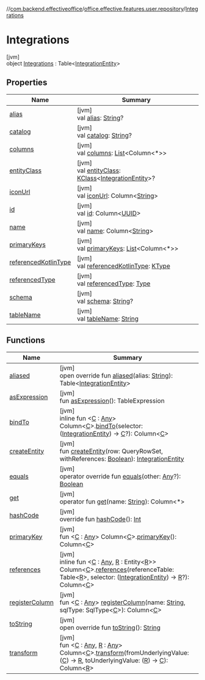 //[com.backend.effectiveoffice](../../../index.md)/[office.effective.features.user.repository](../index.md)/[Integrations](index.md)

# Integrations

[jvm]\
object [Integrations](index.md) : Table&lt;[IntegrationEntity](../-integration-entity/index.md)&gt;

## Properties

| Name | Summary |
|---|---|
| [alias](../../office.effective.features.workspace.repository/-workspace-zones/index.md#643768950%2FProperties%2F-1216412040) | [jvm]<br>val [alias](../../office.effective.features.workspace.repository/-workspace-zones/index.md#643768950%2FProperties%2F-1216412040): [String](https://kotlinlang.org/api/latest/jvm/stdlib/kotlin/-string/index.html)? |
| [catalog](../../office.effective.features.workspace.repository/-workspace-zones/index.md#1462050445%2FProperties%2F-1216412040) | [jvm]<br>val [catalog](../../office.effective.features.workspace.repository/-workspace-zones/index.md#1462050445%2FProperties%2F-1216412040): [String](https://kotlinlang.org/api/latest/jvm/stdlib/kotlin/-string/index.html)? |
| [columns](../../office.effective.features.workspace.repository/-workspace-zones/index.md#2120772425%2FProperties%2F-1216412040) | [jvm]<br>val [columns](../../office.effective.features.workspace.repository/-workspace-zones/index.md#2120772425%2FProperties%2F-1216412040): [List](https://kotlinlang.org/api/latest/jvm/stdlib/kotlin.collections/-list/index.html)&lt;Column&lt;*&gt;&gt; |
| [entityClass](../../office.effective.features.workspace.repository/-workspace-zones/index.md#-154271151%2FProperties%2F-1216412040) | [jvm]<br>val [entityClass](../../office.effective.features.workspace.repository/-workspace-zones/index.md#-154271151%2FProperties%2F-1216412040): [KClass](https://kotlinlang.org/api/latest/jvm/stdlib/kotlin.reflect/-k-class/index.html)&lt;[IntegrationEntity](../-integration-entity/index.md)&gt;? |
| [iconUrl](icon-url.md) | [jvm]<br>val [iconUrl](icon-url.md): Column&lt;[String](https://kotlinlang.org/api/latest/jvm/stdlib/kotlin/-string/index.html)&gt; |
| [id](id.md) | [jvm]<br>val [id](id.md): Column&lt;[UUID](https://docs.oracle.com/javase/8/docs/api/java/util/UUID.html)&gt; |
| [name](name.md) | [jvm]<br>val [name](name.md): Column&lt;[String](https://kotlinlang.org/api/latest/jvm/stdlib/kotlin/-string/index.html)&gt; |
| [primaryKeys](../../office.effective.features.workspace.repository/-workspace-zones/index.md#641857968%2FProperties%2F-1216412040) | [jvm]<br>val [primaryKeys](../../office.effective.features.workspace.repository/-workspace-zones/index.md#641857968%2FProperties%2F-1216412040): [List](https://kotlinlang.org/api/latest/jvm/stdlib/kotlin.collections/-list/index.html)&lt;Column&lt;*&gt;&gt; |
| [referencedKotlinType](../../office.effective.features.workspace.repository/-workspace-zones/index.md#1580874516%2FProperties%2F-1216412040) | [jvm]<br>val [referencedKotlinType](../../office.effective.features.workspace.repository/-workspace-zones/index.md#1580874516%2FProperties%2F-1216412040): [KType](https://kotlinlang.org/api/latest/jvm/stdlib/kotlin.reflect/-k-type/index.html) |
| [referencedType](../../office.effective.features.workspace.repository/-workspace-zones/index.md#-1165976043%2FProperties%2F-1216412040) | [jvm]<br>val [referencedType](../../office.effective.features.workspace.repository/-workspace-zones/index.md#-1165976043%2FProperties%2F-1216412040): [Type](https://docs.oracle.com/javase/8/docs/api/java/lang/reflect/Type.html) |
| [schema](../../office.effective.features.workspace.repository/-workspace-zones/index.md#-1779279021%2FProperties%2F-1216412040) | [jvm]<br>val [schema](../../office.effective.features.workspace.repository/-workspace-zones/index.md#-1779279021%2FProperties%2F-1216412040): [String](https://kotlinlang.org/api/latest/jvm/stdlib/kotlin/-string/index.html)? |
| [tableName](../../office.effective.features.workspace.repository/-workspace-zones/index.md#-1061132051%2FProperties%2F-1216412040) | [jvm]<br>val [tableName](../../office.effective.features.workspace.repository/-workspace-zones/index.md#-1061132051%2FProperties%2F-1216412040): [String](https://kotlinlang.org/api/latest/jvm/stdlib/kotlin/-string/index.html) |

## Functions

| Name | Summary |
|---|---|
| [aliased](../../office.effective.features.workspace.repository/-workspace-zones/index.md#1316499710%2FFunctions%2F-1216412040) | [jvm]<br>open override fun [aliased](../../office.effective.features.workspace.repository/-workspace-zones/index.md#1316499710%2FFunctions%2F-1216412040)(alias: [String](https://kotlinlang.org/api/latest/jvm/stdlib/kotlin/-string/index.html)): Table&lt;[IntegrationEntity](../-integration-entity/index.md)&gt; |
| [asExpression](../../office.effective.features.workspace.repository/-workspace-zones/index.md#-1780546710%2FFunctions%2F-1216412040) | [jvm]<br>fun [asExpression](../../office.effective.features.workspace.repository/-workspace-zones/index.md#-1780546710%2FFunctions%2F-1216412040)(): TableExpression |
| [bindTo](index.md#-1801209270%2FExtensions%2F-1216412040) | [jvm]<br>inline fun &lt;[C](index.md#-1801209270%2FExtensions%2F-1216412040) : [Any](https://kotlinlang.org/api/latest/jvm/stdlib/kotlin/-any/index.html)&gt; Column&lt;[C](index.md#-1801209270%2FExtensions%2F-1216412040)&gt;.[bindTo](index.md#-1801209270%2FExtensions%2F-1216412040)(selector: ([IntegrationEntity](../-integration-entity/index.md)) -&gt; [C](index.md#-1801209270%2FExtensions%2F-1216412040)?): Column&lt;[C](index.md#-1801209270%2FExtensions%2F-1216412040)&gt; |
| [createEntity](../../office.effective.features.workspace.repository/-workspace-zones/index.md#-1519680417%2FFunctions%2F-1216412040) | [jvm]<br>fun [createEntity](../../office.effective.features.workspace.repository/-workspace-zones/index.md#-1519680417%2FFunctions%2F-1216412040)(row: QueryRowSet, withReferences: [Boolean](https://kotlinlang.org/api/latest/jvm/stdlib/kotlin/-boolean/index.html)): [IntegrationEntity](../-integration-entity/index.md) |
| [equals](../../office.effective.features.workspace.repository/-workspace-zones/index.md#49267181%2FFunctions%2F-1216412040) | [jvm]<br>operator override fun [equals](../../office.effective.features.workspace.repository/-workspace-zones/index.md#49267181%2FFunctions%2F-1216412040)(other: [Any](https://kotlinlang.org/api/latest/jvm/stdlib/kotlin/-any/index.html)?): [Boolean](https://kotlinlang.org/api/latest/jvm/stdlib/kotlin/-boolean/index.html) |
| [get](../../office.effective.features.workspace.repository/-workspace-zones/index.md#-353756012%2FFunctions%2F-1216412040) | [jvm]<br>operator fun [get](../../office.effective.features.workspace.repository/-workspace-zones/index.md#-353756012%2FFunctions%2F-1216412040)(name: [String](https://kotlinlang.org/api/latest/jvm/stdlib/kotlin/-string/index.html)): Column&lt;*&gt; |
| [hashCode](../../office.effective.features.workspace.repository/-workspace-zones/index.md#-331409319%2FFunctions%2F-1216412040) | [jvm]<br>override fun [hashCode](../../office.effective.features.workspace.repository/-workspace-zones/index.md#-331409319%2FFunctions%2F-1216412040)(): [Int](https://kotlinlang.org/api/latest/jvm/stdlib/kotlin/-int/index.html) |
| [primaryKey](../../office.effective.features.workspace.repository/-workspace-zones/index.md#525735072%2FExtensions%2F-1216412040) | [jvm]<br>fun &lt;[C](../../office.effective.features.workspace.repository/-workspace-zones/index.md#525735072%2FExtensions%2F-1216412040) : [Any](https://kotlinlang.org/api/latest/jvm/stdlib/kotlin/-any/index.html)&gt; Column&lt;[C](../../office.effective.features.workspace.repository/-workspace-zones/index.md#525735072%2FExtensions%2F-1216412040)&gt;.[primaryKey](../../office.effective.features.workspace.repository/-workspace-zones/index.md#525735072%2FExtensions%2F-1216412040)(): Column&lt;[C](../../office.effective.features.workspace.repository/-workspace-zones/index.md#525735072%2FExtensions%2F-1216412040)&gt; |
| [references](index.md#1088718120%2FExtensions%2F-1216412040) | [jvm]<br>inline fun &lt;[C](index.md#1088718120%2FExtensions%2F-1216412040) : [Any](https://kotlinlang.org/api/latest/jvm/stdlib/kotlin/-any/index.html), [R](index.md#1088718120%2FExtensions%2F-1216412040) : Entity&lt;[R](index.md#1088718120%2FExtensions%2F-1216412040)&gt;&gt; Column&lt;[C](index.md#1088718120%2FExtensions%2F-1216412040)&gt;.[references](index.md#1088718120%2FExtensions%2F-1216412040)(referenceTable: Table&lt;[R](index.md#1088718120%2FExtensions%2F-1216412040)&gt;, selector: ([IntegrationEntity](../-integration-entity/index.md)) -&gt; [R](index.md#1088718120%2FExtensions%2F-1216412040)?): Column&lt;[C](index.md#1088718120%2FExtensions%2F-1216412040)&gt; |
| [registerColumn](../../office.effective.features.workspace.repository/-workspace-zones/index.md#-1907218187%2FFunctions%2F-1216412040) | [jvm]<br>fun &lt;[C](../../office.effective.features.workspace.repository/-workspace-zones/index.md#-1907218187%2FFunctions%2F-1216412040) : [Any](https://kotlinlang.org/api/latest/jvm/stdlib/kotlin/-any/index.html)&gt; [registerColumn](../../office.effective.features.workspace.repository/-workspace-zones/index.md#-1907218187%2FFunctions%2F-1216412040)(name: [String](https://kotlinlang.org/api/latest/jvm/stdlib/kotlin/-string/index.html), sqlType: SqlType&lt;[C](../../office.effective.features.workspace.repository/-workspace-zones/index.md#-1907218187%2FFunctions%2F-1216412040)&gt;): Column&lt;[C](../../office.effective.features.workspace.repository/-workspace-zones/index.md#-1907218187%2FFunctions%2F-1216412040)&gt; |
| [toString](../../office.effective.features.workspace.repository/-workspace-zones/index.md#-509575384%2FFunctions%2F-1216412040) | [jvm]<br>open override fun [toString](../../office.effective.features.workspace.repository/-workspace-zones/index.md#-509575384%2FFunctions%2F-1216412040)(): [String](https://kotlinlang.org/api/latest/jvm/stdlib/kotlin/-string/index.html) |
| [transform](../../office.effective.features.workspace.repository/-workspace-zones/index.md#675323752%2FExtensions%2F-1216412040) | [jvm]<br>fun &lt;[C](../../office.effective.features.workspace.repository/-workspace-zones/index.md#675323752%2FExtensions%2F-1216412040) : [Any](https://kotlinlang.org/api/latest/jvm/stdlib/kotlin/-any/index.html), [R](../../office.effective.features.workspace.repository/-workspace-zones/index.md#675323752%2FExtensions%2F-1216412040) : [Any](https://kotlinlang.org/api/latest/jvm/stdlib/kotlin/-any/index.html)&gt; Column&lt;[C](../../office.effective.features.workspace.repository/-workspace-zones/index.md#675323752%2FExtensions%2F-1216412040)&gt;.[transform](../../office.effective.features.workspace.repository/-workspace-zones/index.md#675323752%2FExtensions%2F-1216412040)(fromUnderlyingValue: ([C](../../office.effective.features.workspace.repository/-workspace-zones/index.md#675323752%2FExtensions%2F-1216412040)) -&gt; [R](../../office.effective.features.workspace.repository/-workspace-zones/index.md#675323752%2FExtensions%2F-1216412040), toUnderlyingValue: ([R](../../office.effective.features.workspace.repository/-workspace-zones/index.md#675323752%2FExtensions%2F-1216412040)) -&gt; [C](../../office.effective.features.workspace.repository/-workspace-zones/index.md#675323752%2FExtensions%2F-1216412040)): Column&lt;[R](../../office.effective.features.workspace.repository/-workspace-zones/index.md#675323752%2FExtensions%2F-1216412040)&gt; |
